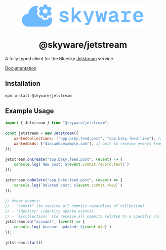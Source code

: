 <p align="center">
	<img src="https://github.com/skyware-js/.github/blob/main/assets/logo-dark.png?raw=true" height="72">
</p>
<h1 align="center">@skyware/jetstream</h1>

A fully typed client for the Bluesky [Jetstream](https://github.com/bluesky-social/jetstream) service.

[Documentation](https://skyware.js.org/docs/jetstream)

## Installation

```sh
npm install @skyware/jetstream
```

## Example Usage

```js
import { Jetstream } from "@skyware/jetstream";

const jetstream = new Jetstream({
	wantedCollections: ["app.bsky.feed.post", "app.bsky.feed.like"], // omit to receive all collections
	wantedDids: ["did:web:example.com"], // omit to receive events from all dids
});

jetstream.onCreate("app.bsky.feed.post", (event) => {
    console.log(`New post: ${event.commit.record.text}`)
});

jetstream.onDelete("app.bsky.feed.post", (event) => {
    console.log(`Deleted post: ${event.commit.rkey}`)
});

// Other events: 
// - "commit" (to receive all commits regardless of collection)
// - "identity" (identity update events)
// - `${collection}` (to receive all commits related to a specific collection)
jetstream.on("account", (event) => {
    console.log(`Account updated: ${event.did}`)
});

jetstream.start()
```

